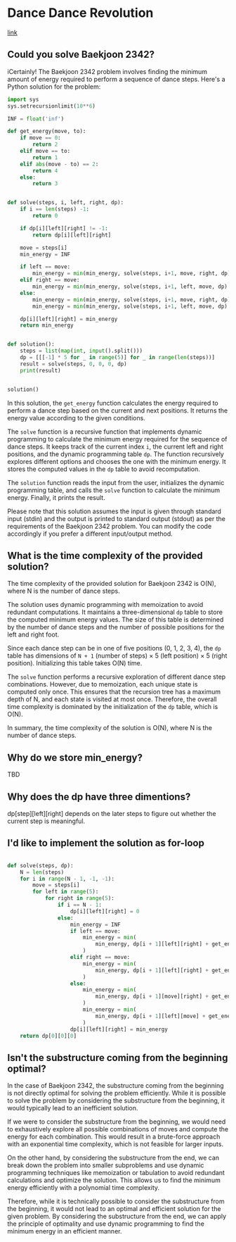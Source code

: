 # Dance Dance Revolution

[link](https://www.acmicpc.net/problem/2342)

## Could you solve Baekjoon 2342?

iCertainly! The Baekjoon 2342 problem involves finding the minimum amount of energy required to perform a sequence of dance steps. Here's a Python solution for the problem:

```python
import sys
sys.setrecursionlimit(10**6)

INF = float('inf')

def get_energy(move, to):
    if move == 0:
        return 2
    elif move == to:
        return 1
    elif abs(move - to) == 2:
        return 4
    else:
        return 3


def solve(steps, i, left, right, dp):
    if i == len(steps) -1:
        return 0

    if dp[i][left][right] != -1:
        return dp[i][left][right]

    move = steps[i]
    min_energy = INF

    if left == move:
        min_energy = min(min_energy, solve(steps, i+1, move, right, dp) + get_energy(left, move))
    elif right == move:
        min_energy = min(min_energy, solve(steps, i+1, left, move, dp) + get_energy(right, move))
    else:
        min_energy = min(min_energy, solve(steps, i+1, move, right, dp) + get_energy(left, move))
        min_energy = min(min_energy, solve(steps, i+1, left, move, dp) + get_energy(right, move))

    dp[i][left][right] = min_energy
    return min_energy


def solution():
    steps = list(map(int, input().split()))
    dp = [[[-1] * 5 for _ in range(5)] for _ in range(len(steps))]
    result = solve(steps, 0, 0, 0, dp)
    print(result)


solution()
```

In this solution, the `get_energy` function calculates the energy required to perform a dance step based on the current and next positions. It returns the energy value according to the given conditions.

The `solve` function is a recursive function that implements dynamic programming to calculate the minimum energy required for the sequence of dance steps. It keeps track of the current index `i`, the current left and right positions, and the dynamic programming table `dp`. The function recursively explores different options and chooses the one with the minimum energy. It stores the computed values in the `dp` table to avoid recomputation.

The `solution` function reads the input from the user, initializes the dynamic programming table, and calls the `solve` function to calculate the minimum energy. Finally, it prints the result.

Please note that this solution assumes the input is given through standard input (stdin) and the output is printed to standard output (stdout) as per the requirements of the Baekjoon 2342 problem. You can modify the code accordingly if you prefer a different input/output method.

## What is the time complexity of the provided solution?

The time complexity of the provided solution for Baekjoon 2342 is O(N), where N is the number of dance steps.

The solution uses dynamic programming with memoization to avoid redundant computations. It maintains a three-dimensional `dp` table to store the computed minimum energy values. The size of this table is determined by the number of dance steps and the number of possible positions for the left and right foot.

Since each dance step can be in one of five positions (0, 1, 2, 3, 4), the `dp` table has dimensions of `N + 1` (number of steps) × 5 (left position) × 5 (right position). Initializing this table takes O(N) time.

The `solve` function performs a recursive exploration of different dance step combinations. However, due to memoization, each unique state is computed only once. This ensures that the recursion tree has a maximum depth of N, and each state is visited at most once. Therefore, the overall time complexity is dominated by the initialization of the `dp` table, which is O(N).

In summary, the time complexity of the solution is O(N), where N is the number of dance steps.

## Why do we store min\_energy? 

TBD

## Why does the dp have three dimentions? 

dp[step][left][right] depends on the later steps to figure out whether the current step is meaningful.

## I'd like to implement the solution as for-loop

```python

def solve(steps, dp):
    N = len(steps)
    for i in range(N - 1, -1, -1):
        move = steps[i]
        for left in range(5):
            for right in range(5):
                if i == N - 1:
                    dp[i][left][right] = 0
                else:
                    min_energy = INF
                    if left == move:
                        min_energy = min(
                            min_energy, dp[i + 1][left][right] + get_energy(left, move)
                        )
                    elif right == move:
                        min_energy = min(
                            min_energy, dp[i + 1][left][right] + get_energy(right, move)
                        )
                    else:
                        min_energy = min(
                            min_energy, dp[i + 1][move][right] + get_energy(left, move)
                        )
                        min_energy = min(
                            min_energy, dp[i + 1][left][move] + get_energy(right, move)
                        )
                    dp[i][left][right] = min_energy
    return dp[0][0][0]
```

## Isn't the substructure coming from the beginning optimal?

In the case of Baekjoon 2342, the substructure coming from the beginning is not directly optimal for solving the problem efficiently. While it is possible to solve the problem by considering the substructure from the beginning, it would typically lead to an inefficient solution.

If we were to consider the substructure from the beginning, we would need to exhaustively explore all possible combinations of moves and compute the energy for each combination. This would result in a brute-force approach with an exponential time complexity, which is not feasible for larger inputs.

On the other hand, by considering the substructure from the end, we can break down the problem into smaller subproblems and use dynamic programming techniques like memoization or tabulation to avoid redundant calculations and optimize the solution. This allows us to find the minimum energy efficiently with a polynomial time complexity.

Therefore, while it is technically possible to consider the substructure from the beginning, it would not lead to an optimal and efficient solution for the given problem. By considering the substructure from the end, we can apply the principle of optimality and use dynamic programming to find the minimum energy in an efficient manner.
